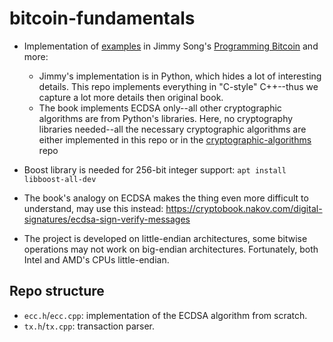 # bitcoin-fundamentals

* Implementation of [examples](https://github.com/jimmysong/programmingbitcoin) 
in Jimmy Song's [Programming Bitcoin](https://www.oreilly.com/library/view/programming-bitcoin/9781492031482/) and more:
  * Jimmy's implementation is in Python, which hides a lot of interesting details. This repo implements
    everything in "C-style" C++--thus we capture a lot more details then original book.
  * The book implements ECDSA only--all other cryptographic algorithms are from Python's libraries. Here,
    no cryptography libraries needed--all the necessary cryptographic algorithms are either implemented in this
    repo or in the [cryptographic-algorithms](https://github.com/alex-lt-kong/cryptographic-algorithms) 
repo

* Boost library is needed for 256-bit integer support: `apt install libboost-all-dev` 

* The book's analogy on ECDSA makes the thing even more difficult to understand, may use this instead: https://cryptobook.nakov.com/digital-signatures/ecdsa-sign-verify-messages

* The project is developed on little-endian architectures, some bitwise operations may not work on big-endian architectures.
  Fortunately, both Intel and AMD's CPUs little-endian.

## Repo structure

* `ecc.h`/`ecc.cpp`: implementation of the ECDSA algorithm from scratch.
* `tx.h`/`tx.cpp`: transaction parser.